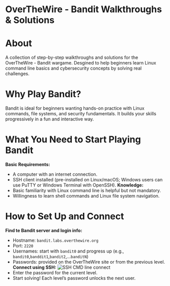 # OverTheWire - Bandit Walkthroughs & Solutions

# About
A collection of step-by-step walkthroughs and solutions for the OverTheWire - Bandit wargame. Desgined to help beginners learn Linux command line basics and cybersecurity concepts by solving real challenges.

# Why Play Bandit?
Bandit is ideal for beginners wanting hands-on practice with Linux commands, file systems, and security fundamentals. It builds your skills progressively in a  fun and interactive way.

# What You Need to Start Playing Bandit
**Basic Requirements:**
  - A computer with an internet connection.
  - SSH client installed (pre-installed on Linux/macOS; Windows users can use PuTTY or Windows Terminal with OpenSSH).
**Knowledge:**
  - Basic familiarity with Linux command line is helpful but not mandatory.
  - Willingness to learn shell commands and Linux file system navigation.

# How to Set Up and Connect
**Find te Bandit server and login info:**
  - Hostname: `bandit.labs.overthewire.org`
  - Port: `2220`
  - Usernames: start with `bandit0` and progress up (e.g., `bandit0`,`banddit1`,`bandit2`,...`banditN`)
  - Passwords: provided on the OverTheWire site or from the previous level.
**Connect using SSH:**
![SSH CMD line connect]()
  - Enter the password for the current level.
  - Start solving! Each level’s password unlocks the next user.
